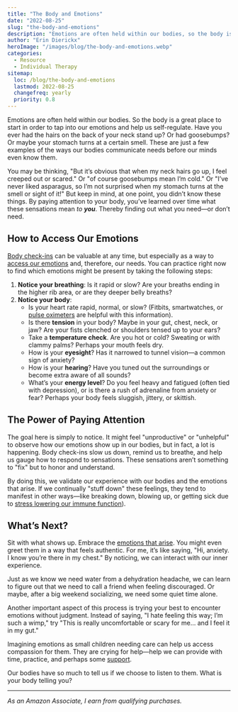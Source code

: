 ```yaml
---
title: "The Body and Emotions"
date: "2022-08-25"
slug: "the-body-and-emotions"
description: "Emotions are often held within our bodies, so the body is a great place to start in order to tap into our emotions and help us self-regulate."
author: "Erin Dierickx"
heroImage: "/images/blog/the-body-and-emotions.webp"
categories:
  - Resource
  - Individual Therapy
sitemap:
  loc: /blog/the-body-and-emotions
  lastmod: 2022-08-25
  changefreq: yearly
  priority: 0.8
---
```


Emotions are often held within our bodies. So the body is a great place to start in order to tap into our emotions and help us self-regulate. Have you ever had the hairs on the back of your neck stand up? Or had goosebumps? Or maybe your stomach turns at a certain smell. These are just a few examples of the ways our bodies communicate needs before our minds even know them.

You may be thinking, "But it’s obvious that when my neck hairs go up, I feel creeped out or scared." Or "of course goosebumps mean I’m cold." Or "I’ve never liked asparagus, so I’m not surprised when my stomach turns at the smell or sight of it!" But keep in mind, at one point, you didn’t know these things. By paying attention to your body, you’ve learned over time what these sensations mean _to **you**_. Thereby finding out what you need—or don’t need.

## How to Access Our Emotions

[Body check-ins](https://emmacameron.com/living/body-check-in/) can be valuable at any time, but especially as a way to [access our emotions](https://www.erindtherapy.com/2022/08/25/emotions-as-messengers/) and, therefore, our needs. You can practice right now to find which emotions might be present by taking the following steps:

1. **Notice your breathing**: Is it rapid or slow? Are your breaths ending in the higher rib area, or are they deeper belly breaths?
2. **Notice your body**:
   - Is your heart rate rapid, normal, or slow? (Fitbits, smartwatches, or [pulse oximeters](https://www.amazon.com/pulse-oximeter/s?k=pulse+oximeter) are helpful with this information).
   - Is there **tension** in your body? Maybe in your gut, chest, neck, or jaw? Are your fists clenched or shoulders tensed up to your ears?
   - Take a **temperature check**. Are you hot or cold? Sweating or with clammy palms? Perhaps your mouth feels dry.
   - How is your **eyesight**? Has it narrowed to tunnel vision—a common sign of anxiety?
   - How is your **hearing**? Have you tuned out the surroundings or become extra aware of all sounds?
   - What’s your **energy level**? Do you feel heavy and fatigued (often tied with depression), or is there a rush of adrenaline from anxiety or fear? Perhaps your body feels sluggish, jittery, or skittish.

## The Power of Paying Attention

The goal here is simply to notice. It might feel "unproductive" or "unhelpful" to observe how our emotions show up in our bodies, but in fact, a lot is happening. Body check-ins slow us down, remind us to breathe, and help us gauge how to respond to sensations. These sensations aren’t something to "fix" but to honor and understand.

By doing this, we validate our experience with our bodies and the emotions that arise. If we continually "stuff down" these feelings, they tend to manifest in other ways—like breaking down, blowing up, or getting sick due to [stress lowering our immune function](https://www.simplypsychology.org/stress-immune.html#:~:text=When%20we're%20stressed%2C%20the,lowers%20the%20number%20of%20lymphocytes)).

## What’s Next?

Sit with what shows up. Embrace the [emotions that arise](https://amzn.to/3ipAINR). You might even greet them in a way that feels authentic. For me, it’s like saying, "Hi, anxiety. I know you’re there in my chest." By noticing, we can interact with our inner experience.

Just as we know we need water from a dehydration headache, we can learn to figure out that we need to call a friend when feeling discouraged. Or maybe, after a big weekend socializing, we need some quiet time alone.

Another important aspect of this process is trying your best to encounter emotions without judgment. Instead of saying, "I hate feeling this way; I’m such a wimp," try "This is really uncomfortable or scary for me… and I feel it in my gut."

Imagining emotions as small children needing care can help us access compassion for them. They are crying for help—help we can provide with time, practice, and perhaps some [support](http://erindtherapy.com/contact).

Our bodies have so much to tell us if we choose to listen to them. What is your body telling you?

---

*As an Amazon Associate, I earn from qualifying purchases.*
